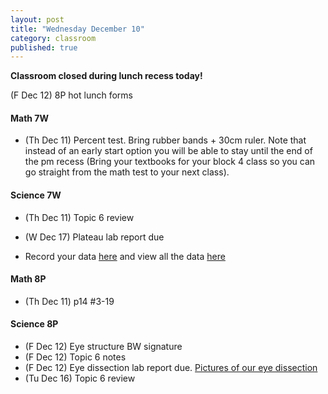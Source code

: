 ```yaml
---
layout: post
title: "Wednesday December 10"
category: classroom
published: true
---
```

<strong>Classroom closed during lunch recess today!</strong>

(F Dec 12) 8P hot lunch forms

#### Math 7W
* (Th Dec 11) Percent test. Bring rubber bands + 30cm ruler. Note that instead of an early start option you will be able to stay until the end of the pm recess (Bring your textbooks for your block 4 class so you can go straight from the math test to your next class).

#### Science 7W
* (Th Dec 11) Topic 6 review
* (W Dec 17) Plateau lab report due

* Record your data <a href="https://docs.google.com/forms/d/1xkGhBE7urEiK3HDUPoVdyiTTaX1ZKO5hRzAep9pQyLg/viewform?usp=send_form">here</a> and view all the data <a href="https://docs.google.com/spreadsheets/d/1et5zYu4drrNGjajfsPBhyAd9Z46VDilogvcHcIrTDp0/edit?usp=sharing">here</a>

#### Math 8P
* (Th Dec 11) p14 #3-19

#### Science 8P
* (F Dec 12) Eye structure BW signature
* (F Dec 12) Topic 6 notes
* (F Dec 12) Eye dissection lab report due. [Pictures of our eye dissection](https://www.dropbox.com/sh/haaeuu7lnuvb0yu/AAAI6Mawuharq0b5p9m7t3m8a?dl=0)
* (Tu Dec 16) Topic 6 review

